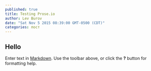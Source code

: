 ```yaml
---
published: true
title: Testing Prose.io
author: Lev Burov
date: "Sat Nov 5 2015 08:39:00 GMT-0500 (CDT)"
categories: пост
---
```




## Hello

Enter text in [Markdown](http://daringfireball.net/projects/markdown/). Use the toolbar above, or click the **?** button for formatting help.

